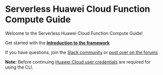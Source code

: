 # Serverless Huawei Cloud Function Compute Guide

Welcome to the Serverless Huawei Cloud Function Compute Guide!

Get started with the **[Introduction to the framework](./intro.md)**

If you have questions, join the [Slack community](https://serverless.com/slack) or [post over on the forums](http://forum.serverless.com/)

**Note:** Before continuing [Huawei Cloud user credentials](./credentials.md) are required for using the CLI.
